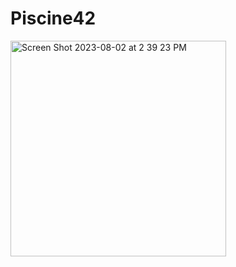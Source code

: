 # Piscine42
<img width="345" alt="Screen Shot 2023-08-02 at 2 39 23 PM" src="https://github.com/Riponchig/Piscine42/assets/139116250/0b425bb7-e78d-4c50-9068-48caeda10b5c">
